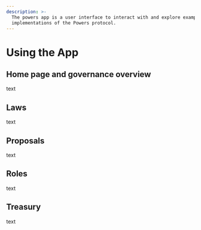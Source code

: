 ```yaml
---
description: >-
  The powers app is a user interface to interact with and explore example
  implementations of the Powers protocol.
---
```


# Using the App

## Home page and governance overview

text&#x20;

## Laws&#x20;

text&#x20;

## Proposals&#x20;

text&#x20;

## Roles&#x20;

text&#x20;

## Treasury&#x20;

text&#x20;
